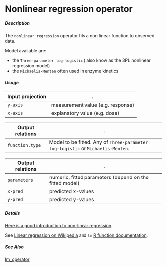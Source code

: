 # Nonlinear regression operator

##### Description

The `nonlinear_regression` operator fits a non linear function to observed data.

Model available are:   
- the `Three-parameter log-logistic` ( also know as the 3PL nonlinear regression model)  
- the `Michaelis-Menten` often used in enzyme kinetics  

##### Usage

Input projection|.
---|---
`y-axis`| measurement value (e.g. response)
`x-axis`| explanatory value (e.g. dose)

Output relations|.
---|---
`function.type`| Model to be fitted. Any of `Three-parameter log-logistic` or `Michaelis-Menten`.

Output relations|.
---|---
`parameters`| numeric, fitted parameters (depend on the fitted model)
`x-pred`| predicted x-values
`y-pred`| predicted y-values

##### Details

[Here is a good introduction to non-linear regression](https://www.statforbiology.com/nonlinearregression/usefulequations).

See [Linear regression on Wikipedia](https://en.wikipedia.org/wiki/Linear_regression) and
`lm` [R function documentation](https://www.rdocumentation.org/packages/stats/versions/3.6.2/topics/lm).

##### See Also

[lm_operator](https://github.com/tercen/lm_operator)

